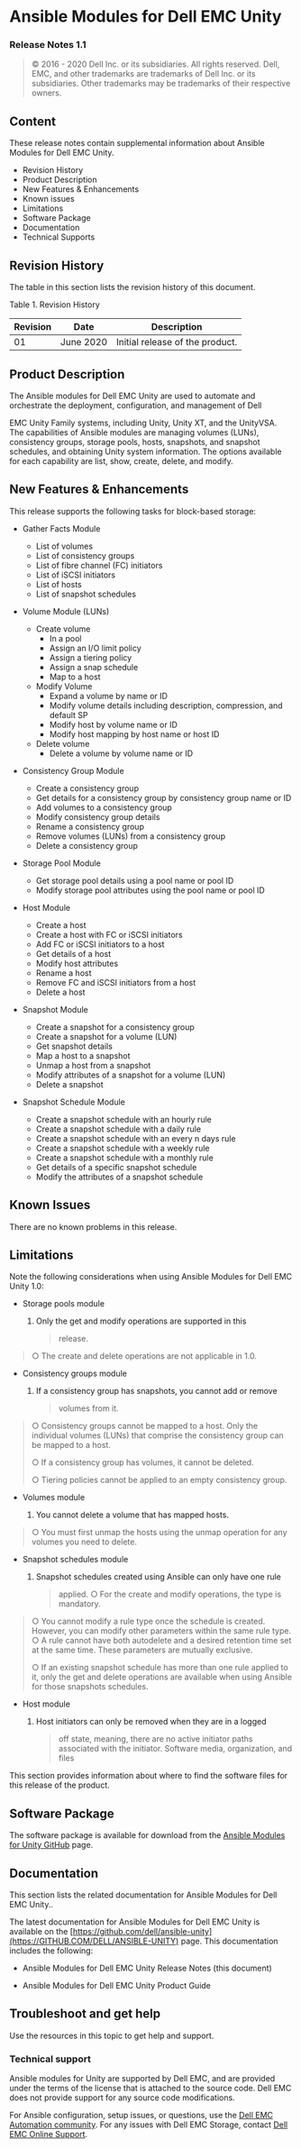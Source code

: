 **Ansible Modules for Dell EMC Unity** 
=========================================
### Release Notes 1.1

>   © 2016 - 2020 Dell Inc. or its subsidiaries. All rights reserved. Dell,
>   EMC, and other trademarks are trademarks of Dell Inc. or its
>   subsidiaries. Other trademarks may be trademarks of their respective
>   owners.

Content
-------
These release notes contain supplemental information about Ansible
Modules for Dell EMC Unity.

-   Revision History
-   Product Description
-   New Features & Enhancements
-   Known issues
-   Limitations
-   Software Package
-   Documentation
-   Technical Supports

Revision History
----------------
The table in this section lists the revision history of this document.

Table 1. Revision History

| Revision | Date      | Description                     |
|----------|-----------|---------------------------------|
| 01       | June 2020 | Initial release of the product. |

Product Description
-------------------
The Ansible modules for Dell EMC Unity are used to automate and
orchestrate the deployment, configuration, and management of Dell

EMC Unity Family systems, including Unity, Unity XT, and the UnityVSA.
The capabilities of Ansible modules are managing volumes (LUNs),
consistency groups, storage pools, hosts, snapshots, and snapshot
schedules, and obtaining Unity system information. The options available
for each capability are list, show, create, delete, and modify. 

New Features & Enhancements
---------------------------
This release supports the following tasks for block-based storage:

-   Gather Facts Module
    -   List of volumes
    -   List of consistency groups
    -   List of fibre channel (FC) initiators
    -   List of iSCSI initiators
    -   List of hosts
    -   List of snapshot schedules
-   Volume Module (LUNs) 
    -   Create volume
        -   In a pool
        -   Assign an I/O limit policy
        -   Assign a tiering policy
        -   Assign a snap schedule
        -   Map to a host
    -   Modify Volume
        -   Expand a volume by name or ID
        -   Modify volume details including description, compression, and default SP
        -   Modify host by volume name or ID
        -   Modify host mapping by host name or host ID
    -   Delete volume
        -   Delete a volume by volume name or ID
-   Consistency Group Module
    -   Create a consistency group
    -   Get details for a consistency group by consistency group name or ID
    -   Add volumes to a consistency group
    -   Modify consistency group details
    -   Rename a consistency group
    -   Remove volumes (LUNs) from a consistency group
    -   Delete a consistency group
-   Storage Pool Module
    -   Get storage pool details using a pool name or pool ID
    -   Modify storage pool attributes using the pool name or pool ID

-   Host Module
    -   Create a host
    -   Create a host with FC or iSCSI initiators
    -   Add FC or iSCSI initiators to a host
    -   Get details of a host
    -   Modify host attributes
    -   Rename a host
    -   Remove FC and iSCSI initiators from a host
    -   Delete a host
-   Snapshot Module
    -   Create a snapshot for a consistency group
    -   Create a snapshot for a volume (LUN)
    -   Get snapshot details
    -   Map a host to a snapshot
    -   Unmap a host from a snapshot
    -   Modify attributes of a snapshot for a volume (LUN)
    -   Delete a snapshot
-   Snapshot Schedule Module
    -   Create a snapshot schedule with an hourly rule
    -   Create a snapshot schedule with a daily rule
    -   Create a snapshot schedule with an every n days rule
    -   Create a snapshot schedule with a weekly rule
    -   Create a snapshot schedule with a monthly rule
    -   Get details of a specific snapshot schedule
    -   Modify the attributes of a snapshot schedule

Known Issues
------------
There are no known problems in this release.

Limitations
-----------
Note the following considerations when using Ansible Modules for Dell
EMC Unity 1.0:

-   Storage pools module

    1.  Only the get and modify operations are supported in this
        > release.

> ○ The create and delete operations are not applicable in 1.0.

-   Consistency groups module

    1.  If a consistency group has snapshots, you cannot add or remove
        > volumes from it.

> ○ Consistency groups cannot be mapped to a host. Only the individual
> volumes (LUNs) that comprise the consistency group can be mapped to a
> host.
>
> ○ If a consistency group has volumes, it cannot be deleted.
>
> ○ Tiering policies cannot be applied to an empty consistency group.

-   Volumes module

    1.  You cannot delete a volume that has mapped hosts.

> ○ You must first unmap the hosts using the unmap operation for any
> volumes you need to delete.

-   Snapshot schedules module

    1.  Snapshot schedules created using Ansible can only have one rule
        > applied. ○ For the create and modify operations, the type is
        > mandatory.

> ○ You cannot modify a rule type once the schedule is created. However,
> you can modify other parameters within the same rule type. ○ A rule
> cannot have both autodelete and a desired retention time set at the
> same time. These parameters are mutually exclusive.
>
> ○ If an existing snapshot schedule has more than one rule applied to
> it, only the get and delete operations are available when using
> Ansible for those snapshots schedules.

-   Host module

    1.  Host initiators can only be removed when they are in a logged
        > off state, meaning, there are no active initiator paths
        > associated with the initiator. Software media, organization,
        > and files

This section provides information about where to find the software files
for this release of the product.

Software Package
----------------
The software package is available for download from the [Ansible Modules
for Unity GitHub](https://github.com/dell/ansible-unity) page.

Documentation
-------------
This section lists the related documentation for Ansible Modules for
Dell EMC Unity..

The latest documentation for Ansible Modules for Dell EMC Unity is
available on the
[https://github.com/dell/ansible-unity](https://GITHUB.COM/DELL/ANSIBLE-UNITY)
page. This documentation includes the following:

-   Ansible Modules for Dell EMC Unity Release Notes (this document)

-   Ansible Modules for Dell EMC Unity Product Guide

Troubleshoot and get help
-------------------------

Use the resources in this topic to get help and support.

### Technical support

Ansible modules for Unity are supported by Dell EMC, and are provided
under the terms of the license that is attached to the source code. Dell
EMC does not provide support for any source code modifications.

For Ansible configuration, setup issues, or questions, use the [Dell EMC
Automation
community](https://www.dell.com/community/Automation/bd-p/Automation).
For any issues with Dell EMC Storage, contact [Dell EMC Online
Support](https://www.dell.com/support).

